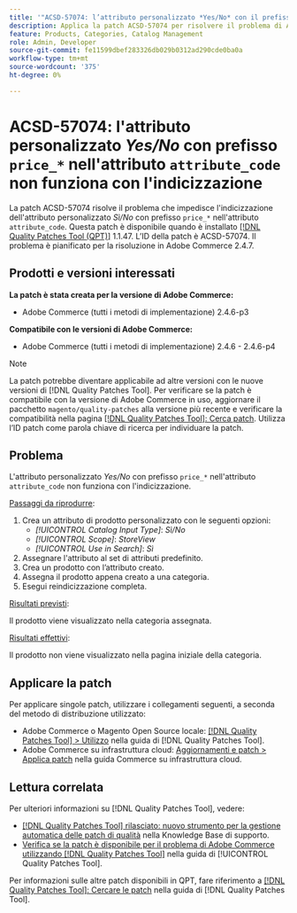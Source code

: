 ```yaml
---
title: '"ACSD-57074: l’attributo personalizzato *Yes/No* con il prefisso "price_*" nell’attributo "attribute_code" non funziona con l’indicizzazione"'
description: Applica la patch ACSD-57074 per risolvere il problema di Adobe Commerce per cui l’attributo personalizzato *Yes/No* con prefisso "price_*" nell’attributo "attribute_code" non funziona con l’indicizzazione.
feature: Products, Categories, Catalog Management
role: Admin, Developer
source-git-commit: fe11599dbef283326db029b0312ad290cde0ba0a
workflow-type: tm+mt
source-wordcount: '375'
ht-degree: 0%

---
```


# ACSD-57074: l&#39;attributo personalizzato *Yes/No* con prefisso `price_*` nell&#39;attributo `attribute_code` non funziona con l&#39;indicizzazione

La patch ACSD-57074 risolve il problema che impedisce l&#39;indicizzazione dell&#39;attributo personalizzato *Sì/No* con prefisso `price_*` nell&#39;attributo `attribute_code`. Questa patch è disponibile quando è installato [[!DNL Quality Patches Tool (QPT)]](https://experienceleague.adobe.com/it/docs/commerce-knowledge-base/kb/announcements/commerce-announcements/magento-quality-patches-released-new-tool-to-self-serve-quality-patches) 1.1.47. L’ID della patch è ACSD-57074. Il problema è pianificato per la risoluzione in Adobe Commerce 2.4.7.

## Prodotti e versioni interessati

**La patch è stata creata per la versione di Adobe Commerce:**

* Adobe Commerce (tutti i metodi di implementazione) 2.4.6-p3

**Compatibile con le versioni di Adobe Commerce:**

* Adobe Commerce (tutti i metodi di implementazione) 2.4.6 - 2.4.6-p4

>[!NOTE]
>
>La patch potrebbe diventare applicabile ad altre versioni con le nuove versioni di [!DNL Quality Patches Tool]. Per verificare se la patch è compatibile con la versione di Adobe Commerce in uso, aggiornare il pacchetto `magento/quality-patches` alla versione più recente e verificare la compatibilità nella pagina [[!DNL Quality Patches Tool]: Cerca patch](https://experienceleague.adobe.com/tools/commerce-quality-patches/index.html?lang=it). Utilizza l’ID patch come parola chiave di ricerca per individuare la patch.

## Problema

L&#39;attributo personalizzato *Yes/No* con prefisso `price_*` nell&#39;attributo `attribute_code` non funziona con l&#39;indicizzazione.

<u>Passaggi da riprodurre</u>:

1. Crea un attributo di prodotto personalizzato con le seguenti opzioni:
   * *[!UICONTROL Catalog Input Type]*: *Sì/No*
   * *[!UICONTROL Scope]*: *StoreView*
   * *[!UICONTROL Use in Search]*: *Sì*
1. Assegnare l&#39;attributo al set di attributi predefinito.
1. Crea un prodotto con l’attributo creato.
1. Assegna il prodotto appena creato a una categoria.
1. Esegui reindicizzazione completa.

<u>Risultati previsti</u>:

Il prodotto viene visualizzato nella categoria assegnata.

<u>Risultati effettivi</u>:

Il prodotto non viene visualizzato nella pagina iniziale della categoria.

## Applicare la patch

Per applicare singole patch, utilizzare i collegamenti seguenti, a seconda del metodo di distribuzione utilizzato:

* Adobe Commerce o Magento Open Source locale: [[!DNL Quality Patches Tool] > Utilizzo](/help/tools/quality-patches-tool/usage.md) nella guida di [!DNL Quality Patches Tool].
* Adobe Commerce su infrastruttura cloud: [Aggiornamenti e patch > Applica patch](https://experienceleague.adobe.com/docs/commerce-cloud-service/user-guide/develop/upgrade/apply-patches.html?lang=it) nella guida Commerce su infrastruttura cloud.

## Lettura correlata

Per ulteriori informazioni su [!DNL Quality Patches Tool], vedere:

* [[!DNL Quality Patches Tool] rilasciato: nuovo strumento per la gestione automatica delle patch di qualità](https://experienceleague.adobe.com/it/docs/commerce-knowledge-base/kb/announcements/commerce-announcements/magento-quality-patches-released-new-tool-to-self-serve-quality-patches) nella Knowledge Base di supporto.
* [Verifica se la patch è disponibile per il problema di Adobe Commerce utilizzando  [!DNL Quality Patches Tool]](/help/tools/quality-patches-tool/patches-available-in-qpt/check-patch-for-magento-issue-with-magento-quality-patches.md) nella guida di [!UICONTROL Quality Patches Tool].


Per informazioni sulle altre patch disponibili in QPT, fare riferimento a [[!DNL Quality Patches Tool]: Cercare le patch](https://experienceleague.adobe.com/tools/commerce-quality-patches/index.html?lang=it) nella guida di [!DNL Quality Patches Tool].
